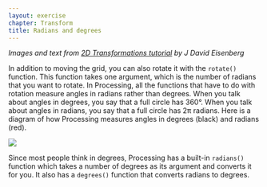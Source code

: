 ```yaml
---
layout: exercise
chapter: Transform
title: Radians and degrees
---
```


*Images and text from <a href="https://processing.org/tutorials/transform2d/" target="_blank">2D Transformations tutorial</a> by J David Eisenberg*

In addition to moving the grid, you can also rotate it with the <code>rotate()</code> function. This function takes one argument, which is the number of radians that you want to rotate. In Processing, all the functions that have to do with rotation measure angles in radians rather than degrees. When you talk about angles in degrees, you say that a full circle has 360°. When you talk about angles in radians, you say that a full circle has 2π radians. Here is a diagram of how Processing measures angles in degrees (black) and radians (red).

<img src="{{site.baseurl}}/img/degrees.png">

Since most people think in degrees, Processing has a built-in <code>radians()</code> function which takes a number of degrees as its argument and converts it for you. It also has a <code>degrees()</code> function that converts radians to degrees. 